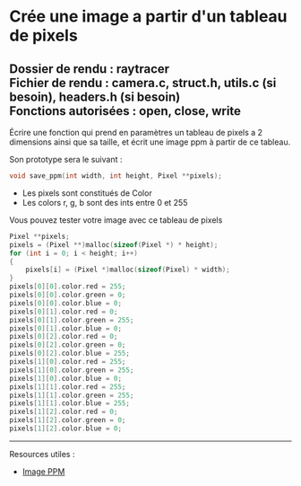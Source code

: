 # Crée une image a partir d'un tableau de pixels

Dossier de rendu        : raytracer <br>
Fichier de rendu        : camera.c, struct.h, utils.c (si besoin), headers.h (si besoin)<br>
Fonctions autorisées    : open, close, write
---

Écrire une fonction qui prend en paramètres un tableau de pixels a 2 
dimensions ainsi que sa taille, et écrit une image ppm à partir de ce 
tableau.<br>

Son prototype sera le suivant :<br>
```C
void save_ppm(int width, int height, Pixel **pixels);
```
- Les pixels sont constitués de Color
- Les colors r, g, b sont des ints entre 0 et 255

Vous pouvez tester votre image avec ce tableau de pixels
```C
Pixel **pixels;
pixels = (Pixel **)malloc(sizeof(Pixel *) * height);
for (int i = 0; i < height; i++)
{
    pixels[i] = (Pixel *)malloc(sizeof(Pixel) * width);
}
pixels[0][0].color.red = 255;
pixels[0][0].color.green = 0;
pixels[0][0].color.blue = 0;
pixels[0][1].color.red = 0;
pixels[0][1].color.green = 255;
pixels[0][1].color.blue = 0;
pixels[0][2].color.red = 0;
pixels[0][2].color.green = 0;
pixels[0][2].color.blue = 255;
pixels[1][0].color.red = 255;
pixels[1][0].color.green = 255;
pixels[1][0].color.blue = 0;
pixels[1][1].color.red = 255;
pixels[1][1].color.green = 255;
pixels[1][1].color.blue = 255;
pixels[1][2].color.red = 0;
pixels[1][2].color.green = 0;
pixels[1][2].color.blue = 0;
```

---

Resources utiles :
- [Image PPM](https://fr.wikipedia.org/wiki/Portable_pixmap#PPM)
